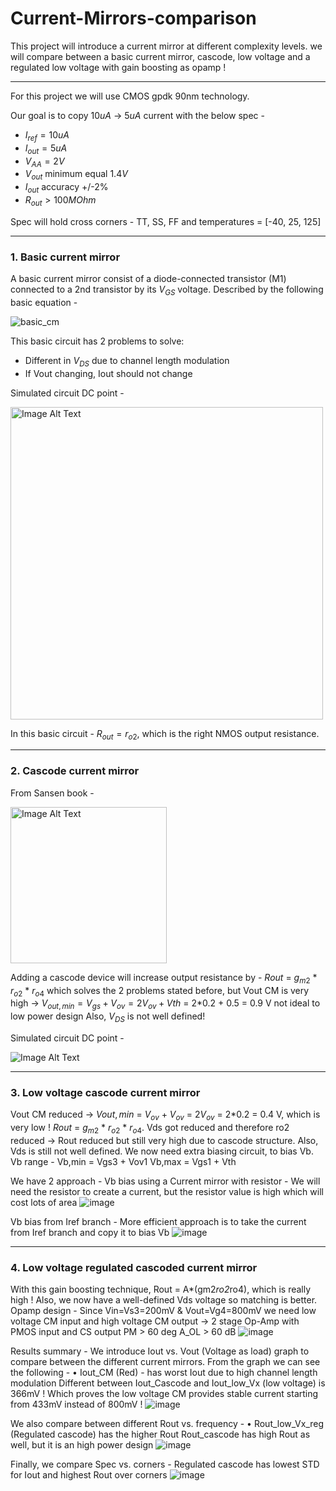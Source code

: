# Current-Mirrors-comparison
This project will introduce a current mirror at different complexity levels. we will compare between a basic current mirror, cascode, low voltage and a regulated low voltage with gain boosting as opamp !

---------------------------------
For this project we will use CMOS gpdk 90nm technology.

Our goal is to copy $10uA$ -> $5uA$ current with the below spec - 
* $I_{ref} = 10uA$
* $I_{out} = 5uA$
* $V_{AA} = 2V$
* $V_{out}$ minimum equal $1.4V$
* $I_{out}$ accuracy +/-2%
* $R_{out} > 100MOhm$

Spec will hold cross corners - TT, SS, FF and temperatures = [-40, 25, 125]


*****************
### 1. Basic current mirror
 A basic current mirror consist of a diode-connected transistor (M1) connected to a 2nd transistor by its $V_{GS}$ voltage. Described by the following basic equation -
 
 ![basic_cm](https://github.com/dsapir4422/Current-Mirrors-comparison/assets/87266625/67c109e3-aeac-4e78-9b63-4bd1ff0e7566)


 This basic circuit has 2 problems to solve:
 - Different in $V_{DS}$ due to channel length modulation
 - If Vout changing, Iout should not change

Simulated circuit DC point - 

<img src="https://github.com/dsapir4422/Current-Mirrors-comparison/assets/87266625/8ed40def-d9ea-40ef-852b-9e578815c87a" alt="Image Alt Text" width="500" height="500" />

In this basic circuit - $R_{out} = r_{o2}$, which is the right NMOS output resistance.

*****************
### 2. Cascode current mirror

From Sansen book  - 

<img src="https://github.com/dsapir4422/Current-Mirrors-comparison/assets/87266625/34d2de6c-10f9-4e9b-bb5a-e43c3341b4a7" alt="Image Alt Text" width="250" height="250" align="center" />

Adding a cascode device will increase output resistance by -  $R{out}$ = $g_{m2}$ * $r_{o2}$ * $r_{o4}$ which solves the 2 problems stated before, but Vout CM is very high -> $V_{out,min} = V_{gs}+V_{ov} = 2V_{ov} + V{th}$
 = 2*0.2 + 0.5 = 0.9 V not ideal to low power design
Also, $V_{DS}$ is not well defined!

Simulated circuit DC point - 

<img src="https://github.com/dsapir4422/Current-Mirrors-comparison/assets/87266625/7d20c848-6218-4326-aea1-5517a2b80843" alt="Image Alt Text" align="center" />


*****************
### 3. Low voltage cascode current mirror
Vout CM reduced -> $V{out,min}$ = $V_{ov}$ + $V_{ov}$ = $2V_{ov}$
 = 2*0.2 = 0.4 V, which is very low ! 
$R{out}$ = $g_{m2}$ * $r_{o2}$ * $r_{o4}$. Vds got reduced and therefore ro2 reduced -> Rout reduced but still very high due to cascode structure.
Also, Vds is still not well defined.
We now need extra biasing circuit, to bias Vb. 
Vb range - 
Vb,min = Vgs3 + Vov1 
Vb,max = Vgs1 + Vth 

We have 2 approach - 
Vb bias using a Current mirror with resistor - 
We will need the resistor to create a current, but the resistor value is high which will cost lots of area
![image](https://github.com/dsapir4422/Current-Mirrors-comparison/assets/87266625/5a27c853-3d0b-4ec9-a42d-5f53d4251a17)

Vb bias from Iref branch - 
More efficient approach is to take the current from Iref branch and copy it to bias Vb
![image](https://github.com/dsapir4422/Current-Mirrors-comparison/assets/87266625/65cc4319-9f38-4c99-8916-ff0f850a67f8)






*****************
### 4. Low voltage regulated cascoded current mirror
With this gain boosting technique, Rout = A*(gm2*ro2*ro4), which is really high !
Also, we now have a well-defined Vds voltage so matching is better. 
Opamp design - 
Since Vin=Vs3=200mV & Vout=Vg4=800mV we need low voltage CM input and high voltage CM output -> 2 stage Op-Amp with PMOS input and CS output
PM > 60 deg
A_OL > 60 dB
![image](https://github.com/dsapir4422/Current-Mirrors-comparison/assets/87266625/97495754-1601-4719-ac6f-999d7dc998b2)



Results summary - 
We introduce Iout vs. Vout (Voltage as load) graph to compare between the different current mirrors. 
From the graph we can see the following - 
	• Iout_CM (Red) - has worst Iout due to high channel length modulation
Different between Iout_Cascode and Iout_low_Vx (low voltage) is 366mV ! Which proves the low voltage CM provides stable current starting from 433mV instead of 800mV !
![image](https://github.com/dsapir4422/Current-Mirrors-comparison/assets/87266625/36994b0f-4fb0-4c80-a1fe-5cc7be15384e)

We also compare between different Rout vs. frequency - 
	• Rout_low_Vx_reg (Regulated cascode) has the higher Rout
Rout_cascode has high Rout as well, but it is an high power design
![image](https://github.com/dsapir4422/Current-Mirrors-comparison/assets/87266625/4c6864ab-607e-4d71-8174-fa14577accef)

Finally, we compare Spec vs. corners - 
Regulated cascode has lowest STD for Iout and highest Rout over corners
![image](https://github.com/dsapir4422/Current-Mirrors-comparison/assets/87266625/d4394877-85ca-47ee-bfa0-ea778d7f4745)





